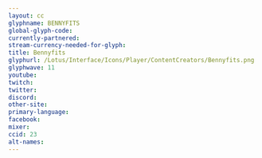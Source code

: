 ```yaml
---
layout: cc
glyphname: BENNYFITS
global-glyph-code:
currently-partnered:
stream-currency-needed-for-glyph:
title: Bennyfits
glyphurl: /Lotus/Interface/Icons/Player/ContentCreators/Bennyfits.png
glyphwave: 11
youtube:
twitch:
twitter:
discord:
other-site:
primary-language:
facebook:
mixer:
ccid: 23
alt-names:
---
```

